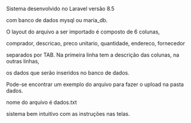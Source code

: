 Sistema desenvolvido no Laravel versão 8.5

com banco de dados mysql ou maria_db.

O layout do arquivo a ser importado é composto de 6 colunas,

comprador, descricao, preco unitario, quantidade, endereco, fornecedor

separados por TAB. Na primeira linha tem a descrição das colunas, na outras linhas,

os dados que serão inseridos no banco de dados.

Pode-se encontrar um exemplo do arquivo para fazer o upload na pasta dados.

nome do arquivo é dados.txt

sistema bem intuitivo com as instruções nas telas.
